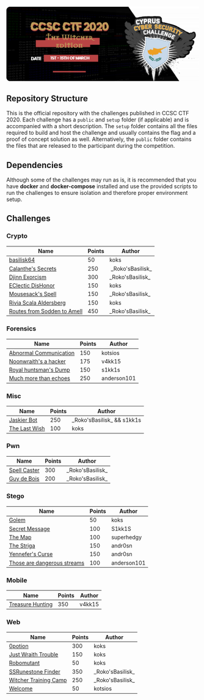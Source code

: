![CCSC CTF 2020](assets/banner.png)

## Repository Structure

This is the official repository with the challenges published in CCSC CTF 2020. Each challenge has a `public` and `setup` folder (if applicable) and is accompanied with a short description. The `setup` folder contains all the files required to build and host the challenge and usually contains the flag and a proof of concept solution as well. Alternatively, the `public` folder contains the files that are released to the participant during the competition.

## Dependencies

Although some of the challenges may run as is, it is recommended that you have **docker** and **docker-compose** installed and use the provided scripts to run the challenges to ensure isolation and therefore proper environment setup.

## Challenges

### Crypto

| Name | Points | Author |
| ---- | ------ | ------ |
| [basilisk64](https://github.com/apogiatzis/CCSC-CTF-2020/tree/master/crypto/basilisk64) | 50 | koks |
| [Calanthe's Secrets](https://github.com/apogiatzis/CCSC-CTF-2020/tree/master/crypto/calanthes-secrets) | 250 | \_Roko'sBasilisk\_ |
| [Djinn Exorcism](https://github.com/apogiatzis/CCSC-CTF-2020/tree/master/crypto/djinn-exorcism) | 300 | \_Roko'sBasilisk\_ |
| [EClectic DisHonor](https://github.com/apogiatzis/CCSC-CTF-2020/tree/master/crypto/eclectic-dishonor) | 150 | koks |
| [Mousesack's Spell](https://github.com/apogiatzis/CCSC-CTF-2020/tree/master/crypto/mousesacks-spell) | 150 | \_Roko'sBasilisk\_ |
| [Rivia Scala Aldersberg](https://github.com/apogiatzis/CCSC-CTF-2020/tree/master/crypto/rivia-scala-aldersberg) | 150 | koks |
| [Routes from Sodden to Amell](https://github.com/apogiatzis/CCSC-CTF-2020/tree/master/crypto/routes-from-sodden-to-amell) | 450 | \_Roko'sBasilisk\_ |
  
### Forensics

| Name | Points | Author |
| ---- | ------ | ------ |
| [Abnormal Communication](https://github.com/apogiatzis/CCSC-CTF-2020/tree/master/forensics/abnormal_communication) | 150 | kotsios |
| [Noonwraith's a hacker]() | 175 | v4kk15 |
| [Royal huntsman's Dump](https://github.com/apogiatzis/CCSC-CTF-2020/tree/master/forensics/royal-huntsman's-dump) | 150| s1kk1s |
| [Much more than echoes](https://github.com/apogiatzis/CCSC-CTF-2020/tree/master/forensics/much_more_than_echoes) | 250| anderson101 |

### Misc

| Name | Points | Author |
| ---- | ------ | ------ |
| [Jaskier Bot](https://github.com/apogiatzis/CCSC-CTF-2020/tree/master/misc/jaskier-bot) | 250 | \_Roko'sBasilisk\_ && s1kk1s|
| [The Last Wish](https://github.com/apogiatzis/CCSC-CTF-2020/tree/master/misc/the-last-wish) | 100 | koks |

### Pwn

| Name | Points | Author |
| ---- | ------ | ------ |
| [Spell Caster](https://github.com/apogiatzis/CCSC-CTF-2020/tree/master/pwn/spell-caster) | 300 | \_Roko'sBasilisk\_ |
| [Guy de Bois](https://github.com/apogiatzis/CCSC-CTF-2020/tree/master/pwn/guy-de-bois) | 200 | \_Roko'sBasilisk\_ |

### Stego

| Name | Points | Author |
| ---- | ------ | ------ |
| [Golem](https://github.com/apogiatzis/CCSC-CTF-2020/tree/master/stego/golem) | 50 | koks |
| [Secret Message](https://github.com/apogiatzis/CCSC-CTF-2020/tree/master/stego/secret-message) | 100 | S1kk1S |
| [The Map](https://github.com/apogiatzis/CCSC-CTF-2020/tree/master/stego/the_map) | 100 | superhedgy |
| [The Striga](https://github.com/apogiatzis/CCSC-CTF-2020/tree/master/stego/the_striga) | 150 | andr0sn |
| [Yennefer's Curse](https://github.com/apogiatzis/CCSC-CTF-2020/tree/master/stego/yennefers-curse) | 150 | andr0sn |
| [Those are dangerous streams](https://github.com/apogiatzis/CCSC-CTF-2020/tree/master/stego/those_are_dangerous_streams) | 100 | anderson101 |


### Mobile
| Name | Points | Author |
| ---- | ------ | ------ |
| [Treasure Hunting]() | 350 | v4kk15 |

### Web

| Name | Points | Author |
| ---- | ------ | ------ |
| [0potion](https://github.com/apogiatzis/CCSC-CTF-2020/tree/master/web/0potion) | 300 | koks |
| [Just Wraith Trouble](https://github.com/apogiatzis/CCSC-CTF-2020/tree/master/web/just-wraith-trouble) | 150 | koks |
| [Robomutant](https://github.com/apogiatzis/CCSC-CTF-2020/tree/master/web/robomutant) | 50 | koks |
| [SSRunestone Finder](https://github.com/apogiatzis/CCSC-CTF-2020/tree/master/web/ssrunestone-finder) | 350 | \_Roko'sBasilisk\_ |
| [Witcher Training Camp](https://github.com/apogiatzis/CCSC-CTF-2020/tree/master/web/witcher-training-camp) | 250 | \_Roko'sBasilisk\_ | 
| [Welcome](https://github.com/apogiatzis/CCSC-CTF-2020/tree/master/web/welcome) | 50 | kotsios |
